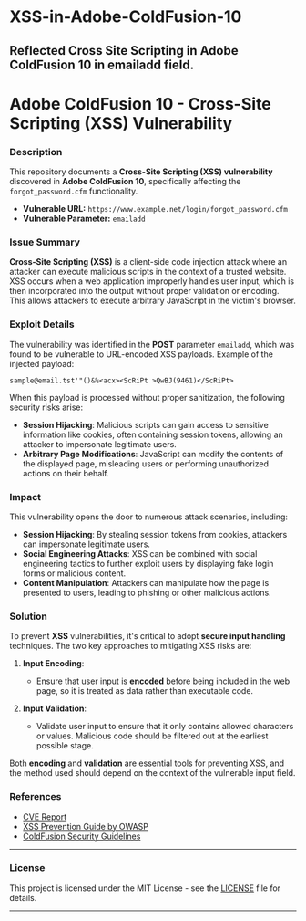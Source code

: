 # XSS-in-Adobe-ColdFusion-10
Reflected Cross Site Scripting in Adobe ColdFusion 10 in emailadd field.
---

# Adobe ColdFusion 10 - Cross-Site Scripting (XSS) Vulnerability

### Description

This repository documents a **Cross-Site Scripting (XSS) vulnerability** discovered in **Adobe ColdFusion 10**, specifically affecting the `forgot_password.cfm` functionality.

- **Vulnerable URL:** `https://www.example.net/login/forgot_password.cfm`
- **Vulnerable Parameter:** `emailadd`

### Issue Summary

**Cross-Site Scripting (XSS)** is a client-side code injection attack where an attacker can execute malicious scripts in the context of a trusted website. XSS occurs when a web application improperly handles user input, which is then incorporated into the output without proper validation or encoding. This allows attackers to execute arbitrary JavaScript in the victim's browser.

### Exploit Details

The vulnerability was identified in the **POST** parameter `emailadd`, which was found to be vulnerable to URL-encoded XSS payloads. Example of the injected payload:

```plaintext
sample@email.tst'"()&%<acx><ScRiPt >QwBJ(9461)</ScRiPt>
```

When this payload is processed without proper sanitization, the following security risks arise:

- **Session Hijacking**: Malicious scripts can gain access to sensitive information like cookies, often containing session tokens, allowing an attacker to impersonate legitimate users.
- **Arbitrary Page Modifications**: JavaScript can modify the contents of the displayed page, misleading users or performing unauthorized actions on their behalf.

### Impact

This vulnerability opens the door to numerous attack scenarios, including:

- **Session Hijacking**: By stealing session tokens from cookies, attackers can impersonate legitimate users.
- **Social Engineering Attacks**: XSS can be combined with social engineering tactics to further exploit users by displaying fake login forms or malicious content.
- **Content Manipulation**: Attackers can manipulate how the page is presented to users, leading to phishing or other malicious actions.

### Solution

To prevent **XSS** vulnerabilities, it's critical to adopt **secure input handling** techniques. The two key approaches to mitigating XSS risks are:

1. **Input Encoding**:
   - Ensure that user input is **encoded** before being included in the web page, so it is treated as data rather than executable code.

2. **Input Validation**:
   - Validate user input to ensure that it only contains allowed characters or values. Malicious code should be filtered out at the earliest possible stage.

Both **encoding** and **validation** are essential tools for preventing XSS, and the method used should depend on the context of the vulnerable input field.

### References

- [CVE Report](https://cve.mitre.org/cgi-bin/cvename.cgi?name=CVE-2024-27766)
- [XSS Prevention Guide by OWASP](https://owasp.org/www-community/attacks/xss/)
- [ColdFusion Security Guidelines](https://helpx.adobe.com/coldfusion/security.html)

---

### License

This project is licensed under the MIT License - see the [LICENSE](LICENSE) file for details.

---

